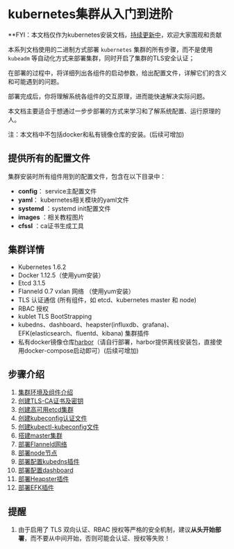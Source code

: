 # kubernetes集群从入门到进阶

**FYI：本文档仅作为kubernetes安装文档，<u>持续更新中</u>，欢迎大家围观和贡献

本系列文档使用的二进制方式部署 `kubernetes` 集群的所有步骤，而不是使用 `kubeadm` 等自动化方式来部署集群，同时开启了集群的TLS安全认证；

在部署的过程中，将详细列出各组件的启动参数，给出配置文件，详解它们的含义和可能遇到的问题。

部署完成后，你将理解系统各组件的交互原理，进而能快速解决实际问题。

本文档主要适合于想通过一步步部署的方式来学习和了解系统配置、运行原理的人。


注：本文档中不包括docker和私有镜像仓库的安装。(后续可增加)

## 提供所有的配置文件

集群安装时所有组件用到的配置文件，包含在以下目录中：

- **config**： service主配置文件
- **yaml**： kubernetes相关模块的yaml文件
- **systemd** ：systemd init配置文件
- **images** ：相关教程图片
- **cfssl** ：ca证书生成工具
## 集群详情

+ Kubernetes 1.6.2
+ Docker  1.12.5（使用yum安装）
+ Etcd 3.1.5
+ Flanneld 0.7 vxlan 网络 （使用yum安装）
+ TLS 认证通信 (所有组件，如 etcd、kubernetes master 和 node)
+ RBAC 授权
+ kublet TLS BootStrapping
+ kubedns、dashboard、heapster(influxdb、grafana)、EFK(elasticsearch、fluentd、kibana) 集群插件
+ 私有docker镜像仓库[harbor](github.com/vmware/harbor)（请自行部署，harbor提供离线安装包，直接使用docker-compose启动即可）(后续可增加)

## 步骤介绍

1. [集群环境及组件介绍](01-集群环境及组件介绍.md)
2. [创建TLS-CA证书及密钥](02-创建TLS-CA证书及密钥.md)
3. [创建高可用etcd集群](03-创建高可用etcd集群.md)
4. [创建kubeconfig认证文件](04-创建kubeconfig认证文件.md)
5. [创建kubectl-kubeconfig文件](05-创建kubectl-kubeconfig文件.md)
6. [搭建master集群](06-搭建master集群.md)
7. [部署Flanneld网络](07-部署Flanneld网络.md)
8. [部署node节点](08-部署node节点].md)
9. [部署配置kubedns插件](09-部署配置kubedns插件.md)
10. [部署配置dashboard](10-部署配置dashboard.md)
11. [部署Heapster插件](11-部署Heapster插件.md)
12. [部署EFK插件](12-部署EFK插件.md)


## 提醒

1. 由于启用了 TLS 双向认证、RBAC 授权等严格的安全机制，建议**从头开始部署**，而不要从中间开始，否则可能会认证、授权等失败！

